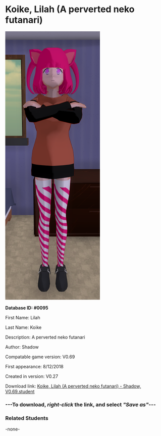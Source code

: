 # Koike, Lilah (A perverted neko futanari)

<img src="../../Files/Images/Koike, Lilah (A perverted neko futanari).png" title="Koike, Lilah (A perverted neko futanari) - Shadow, V0.69">

**Database ID: #0095**

First Name: Lilah

Last Name: Koike

Description: A perverted neko futanari

Author: Shadow

Compatable game version: V0.69

First appearance: 8/12/2018

Created in version: V0.27

Download link: <a href="https://raw.githubusercontent.com/Arbiter1223/Daigaku-Gurashi-Custom-Students/master/Files/Student%20Files/Koike%2C%20Lilah%20(A%20perverted%20neko%20futanari)%20-%20Shadow%2C%20V0.69.student">Koike, Lilah (A perverted neko futanari) - Shadow, V0.69.student</a>

### ---**To download, _right-click_ the link, and select _"Save as"_**---

### Related Students

-none-
